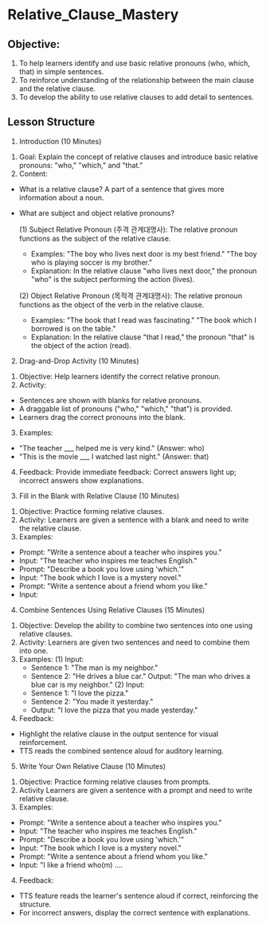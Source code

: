 # Relative_Clause_Mastery

## Objective:
1. To help learners identify and use basic relative pronouns (who, which, that) in simple sentences.
2. To reinforce understanding of the relationship between the main clause and the relative clause.
3. To develop the ability to use relative clauses to add detail to sentences.

## Lesson Structure
1. Introduction (10 Minutes)
 1) Goal: Explain the concept of relative clauses and introduce basic relative pronouns: "who," "which," and "that."
 2) Content:
  - What is a relative clause? A part of a sentence that gives more information about a noun.
  - What are subject and object relative pronouns?
    
    (1) Subject Relative Pronoun (주격 관계대명사): The relative pronoun functions as the subject of the relative clause.
     - Examples: "The boy who lives next door is my best friend." "The boy who is playing soccer is my brother."
     - Explanation: In the relative clause "who lives next door," the pronoun "who" is the subject performing the action (lives).
       
    (2) Object Relative Pronoun (목적격 관계대명사): The relative pronoun functions as the object of the verb in the relative clause.
     - Examples: "The book that I read was fascinating." "The book which I borrowed is on the table."
     - Explanation: In the relative clause "that I read," the pronoun "that" is the object of the action (read).
 
2. Drag-and-Drop Activity (10 Minutes)
 1) Objective: Help learners identify the correct relative pronoun.
 2) Activity: 
  - Sentences are shown with blanks for relative pronouns.
  - A draggable list of pronouns ("who," "which," "that") is provided.
  - Learners drag the correct pronouns into the blank.
 3) Examples:
  - "The teacher ___ helped me is very kind." (Answer: who)
  - "This is the movie ___ I watched last night." (Answer: that)
 4) Feedback: Provide immediate feedback: Correct answers light up; incorrect answers show explanations.

3. Fill in the Blank with Relative Clause (10 Minutes)
 1) Objective: Practice forming relative clauses. 
 2) Activity: Learners are given a sentence with a blank and need to write the relative clause.
 3) Examples:
  - Prompt: "Write a sentence about a teacher who inspires you."
  - Input: "The teacher who inspires me teaches English."
  - Prompt: "Describe a book you love using 'which.'"
  - Input: "The book which I love is a mystery novel."
  - Prompt: "Write a sentence about a friend whom you like."
  - Input: 

4. Combine Sentences Using Relative Clauses (15 Minutes)
1) Objective: Develop the ability to combine two sentences into one using relative clauses.
2) Activity: Learners are given two sentences and need to combine them into one.
3) Examples:
 (1) Input:
     - Sentence 1: "The man is my neighbor."
     - Sentence 2: "He drives a blue car."
     Output: "The man who drives a blue car is my neighbor."
 (2) Input:
    - Sentence 1: "I love the pizza."
    - Sentence 2: "You made it yesterday."
    - Output: "I love the pizza that you made yesterday."
4) Feedback:
 - Highlight the relative clause in the output sentence for visual reinforcement.
 - TTS reads the combined sentence aloud for auditory learning.

5. Write Your Own Relative Clause (10 Minutes)
  1) Objective: Practice forming relative clauses from prompts.
  2) Activity Learners are given a sentence with a prompt and need to write relative clause.
  3) Examples:
   - Prompt: "Write a sentence about a teacher who inspires you."
   - Input: "The teacher who inspires me teaches English."
   - Prompt: "Describe a book you love using 'which.'"
   - Input: "The book which I love is a mystery novel."
   - Prompt: "Write a sentence about a friend whom you like."
   - Input: "I like a friend who(m) ....
  4) Feedback:
   - TTS feature reads the learner's sentence aloud if correct, reinforcing the structure.
   - For incorrect answers, display the correct sentence with explanations.

 

